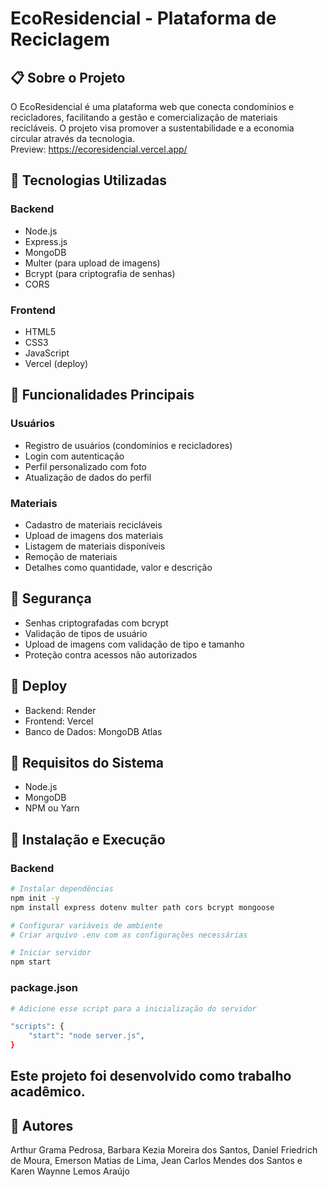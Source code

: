# EcoResidencial - Plataforma de Reciclagem

## 📋 Sobre o Projeto
O EcoResidencial é uma plataforma web que conecta condomínios e recicladores, facilitando a gestão e comercialização de materiais recicláveis. O projeto visa promover a sustentabilidade e a economia circular através da tecnologia. <br>
Preview: https://ecoresidencial.vercel.app/

## 🚀 Tecnologias Utilizadas

### Backend
- Node.js
- Express.js
- MongoDB
- Multer (para upload de imagens)
- Bcrypt (para criptografia de senhas)
- CORS

### Frontend
- HTML5
- CSS3
- JavaScript
- Vercel (deploy)

## 🔧 Funcionalidades Principais

### Usuários
- Registro de usuários (condomínios e recicladores)
- Login com autenticação
- Perfil personalizado com foto
- Atualização de dados do perfil

### Materiais
- Cadastro de materiais recicláveis
- Upload de imagens dos materiais
- Listagem de materiais disponíveis
- Remoção de materiais
- Detalhes como quantidade, valor e descrição

## 🔐 Segurança
- Senhas criptografadas com bcrypt
- Validação de tipos de usuário
- Upload de imagens com validação de tipo e tamanho
- Proteção contra acessos não autorizados

## 🚀 Deploy
- Backend: Render
- Frontend: Vercel
- Banco de Dados: MongoDB Atlas

## 📝 Requisitos do Sistema
- Node.js
- MongoDB
- NPM ou Yarn

## 🔧 Instalação e Execução

### Backend
```bash
# Instalar dependências
npm init -y
npm install express dotenv multer path cors bcrypt mongoose

# Configurar variáveis de ambiente
# Criar arquivo .env com as configurações necessárias 

# Iniciar servidor
npm start
```

### package.json
```bash
# Adicione esse script para a inicialização do servidor 

"scripts": {
    "start": "node server.js",
}
```


## Este projeto foi desenvolvido como trabalho acadêmico.

## 👥 Autores
Arthur Grama Pedrosa, Barbara Kezia Moreira dos Santos, Daniel Friedrich de Moura, Emerson Matias de Lima, Jean Carlos Mendes dos Santos e Karen Waynne Lemos Araújo
